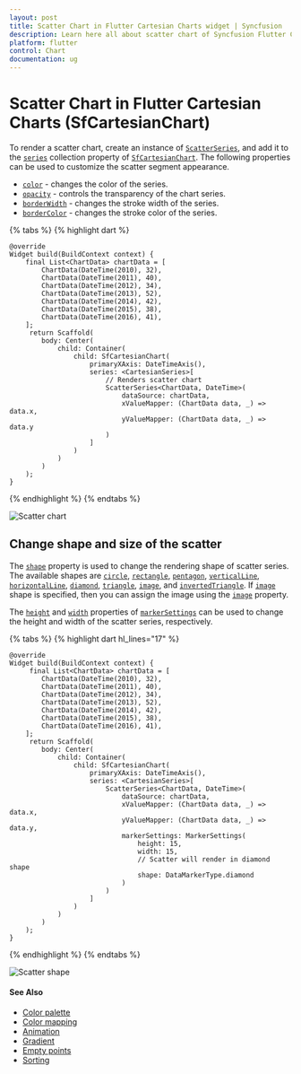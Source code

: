 ```yaml
---
layout: post
title: Scatter Chart in Flutter Cartesian Charts widget | Syncfusion 
description: Learn here all about scatter chart of Syncfusion Flutter Cartesian Charts (SfCartesianChart) widget and more.
platform: flutter
control: Chart
documentation: ug
---
```


# Scatter Chart in Flutter Cartesian Charts (SfCartesianChart)

To render a scatter chart, create an instance of [`ScatterSeries`](https://pub.dev/documentation/syncfusion_flutter_charts/latest/charts/ScatterSeries-class.html), and add it to the [`series`](https://pub.dev/documentation/syncfusion_flutter_charts/latest/charts/SfCartesianChart/series.html) collection property of [`SfCartesianChart`](https://pub.dev/documentation/syncfusion_flutter_charts/latest/charts/SfCartesianChart-class.html). The following properties can be used to customize the scatter segment appearance.

* [`color`](https://pub.dev/documentation/syncfusion_flutter_charts/latest/charts/CartesianSeries/color.html) - changes the color of the series.
* [`opacity`](https://pub.dev/documentation/syncfusion_flutter_charts/latest/charts/CartesianSeries/opacity.html) - controls the transparency of the chart series.
* [`borderWidth`](https://pub.dev/documentation/syncfusion_flutter_charts/latest/charts/CartesianSeries/borderWidth.html) - changes the stroke width of the series.
* [`borderColor`](https://pub.dev/documentation/syncfusion_flutter_charts/latest/charts/CartesianSeries/borderColor.html) - changes the stroke color of the series.

{% tabs %}
{% highlight dart %} 
    
    @override
    Widget build(BuildContext context) {
        final List<ChartData> chartData = [
            ChartData(DateTime(2010), 32),
            ChartData(DateTime(2011), 40),
            ChartData(DateTime(2012), 34),
            ChartData(DateTime(2013), 52),
            ChartData(DateTime(2014), 42),
            ChartData(DateTime(2015), 38),
            ChartData(DateTime(2016), 41),
        ];
         return Scaffold(
            body: Center(
                child: Container(
                    child: SfCartesianChart(
                        primaryXAxis: DateTimeAxis(),
                        series: <CartesianSeries>[
                            // Renders scatter chart
                            ScatterSeries<ChartData, DateTime>(
                                dataSource: chartData,
                                xValueMapper: (ChartData data, _) => data.x,
                                yValueMapper: (ChartData data, _) => data.y
                            )
                        ]
                    )
                )   
            )
        );
    }

{% endhighlight %}
{% endtabs %}

![Scatter chart](cartesian-chart-types-images/scatter.jpg)

## Change shape and size of the scatter

The [`shape`](https://pub.dev/documentation/syncfusion_flutter_charts/latest/charts/MarkerSettings/shape.html) property is used to change the rendering shape of scatter series. The available shapes are [`circle`](https://pub.dev/documentation/syncfusion_flutter_core/latest/core/DataMarkerType.html), [`rectangle`](https://pub.dev/documentation/syncfusion_flutter_core/latest/core/DataMarkerType.html), [`pentagon`](https://pub.dev/documentation/syncfusion_flutter_core/latest/core/DataMarkerType.html), [`verticalLine`](https://pub.dev/documentation/syncfusion_flutter_core/latest/core/DataMarkerType.html), [`horizontalLine`](https://pub.dev/documentation/syncfusion_flutter_core/latest/core/DataMarkerType.html), [`diamond`](https://pub.dev/documentation/syncfusion_flutter_core/latest/core/DataMarkerType.html), [`triangle`](https://pub.dev/documentation/syncfusion_flutter_core/latest/core/DataMarkerType.html), [`image`](https://pub.dev/documentation/syncfusion_flutter_core/latest/core/DataMarkerType.html), and [`invertedTriangle`](https://pub.dev/documentation/syncfusion_flutter_core/latest/core/DataMarkerType.html). If [`image`](https://pub.dev/documentation/syncfusion_flutter_charts/latest/charts/MarkerSettings/image.html) shape is specified, then you can assign the image using the [`image`](https://pub.dev/documentation/syncfusion_flutter_charts/latest/charts/MarkerSettings/image.html) property.

The [`height`](https://pub.dev/documentation/syncfusion_flutter_charts/latest/charts/MarkerSettings/height.html) and [`width`](https://pub.dev/documentation/syncfusion_flutter_charts/latest/charts/MarkerSettings/width.html) properties of [`markerSettings`](https://pub.dev/documentation/syncfusion_flutter_charts/latest/charts/CartesianSeries/markerSettings.html) can be used to change the height and width of the scatter series, respectively.

{% tabs %}
{% highlight dart hl_lines="17" %} 
    
    @override
    Widget build(BuildContext context) {
         final List<ChartData> chartData = [
            ChartData(DateTime(2010), 32),
            ChartData(DateTime(2011), 40),
            ChartData(DateTime(2012), 34),
            ChartData(DateTime(2013), 52),
            ChartData(DateTime(2014), 42),
            ChartData(DateTime(2015), 38),
            ChartData(DateTime(2016), 41),
        ];
         return Scaffold(
            body: Center(
                child: Container(
                    child: SfCartesianChart(
                        primaryXAxis: DateTimeAxis(),
                        series: <CartesianSeries>[
                            ScatterSeries<ChartData, DateTime>(
                                dataSource: chartData,
                                xValueMapper: (ChartData data, _) => data.x,
                                yValueMapper: (ChartData data, _) => data.y,
                                markerSettings: MarkerSettings(
                                    height: 15,
                                    width: 15,
                                    // Scatter will render in diamond shape
                                    shape: DataMarkerType.diamond
                                )
                            )
                        ]
                    )
                )   
            )
        );
    }

{% endhighlight %}
{% endtabs %}

![Scatter shape](cartesian-chart-types-images/scatter_shape.jpg)

#### See Also

* [Color palette](/flutter/cartesian-charts/series-customization#color-palette) 
* [Color mapping](/flutter/cartesian-charts/series-customization#color-mapping-for-data-points)
* [Animation](/flutter/cartesian-charts/series-customization#animation)
* [Gradient](/flutter/cartesian-charts/series-customization#gradient-fill)
* [Empty points](/flutter/cartesian-charts/series-customization#empty-points)
* [Sorting](/flutter/cartesian-charts/series-customization#sorting)

